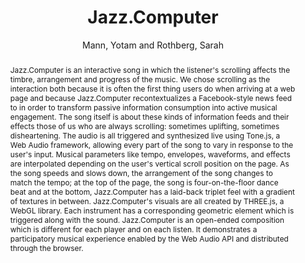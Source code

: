 --- 
title: "Jazz.Computer" 
abstract: "Jazz.Computer is an interactive song in which the listener's scrolling affects the timbre, arrangement and progress of the music. We chose scrolling as the interaction both because it is often the first thing users do when arriving at a web page and because Jazz.Computer recontextualizes a Facebook-style news feed to in order to transform passive information consumption into active musical engagement. The song itself is about these kinds of information feeds and their effects those of us who are always scrolling: sometimes uplifting, sometimes disheartening. The audio is all triggered and synthesized live using Tone.js, a Web Audio framework, allowing every part of the song to vary in response to the user's input. Musical parameters like tempo, envelopes, waveforms, and effects are interpolated depending on the user's vertical scroll position on the page. As the song speeds and slows down, the arrangement of the song changes to match the tempo; at the top of the page, the song is four-on-the-floor dance beat and at the bottom, Jazz.Computer has a laid-back triplet feel with a gradient of textures in between. Jazz.Computer's visuals are all created by THREE.js, a WebGL library. Each instrument has a corresponding geometric element which is triggered along with the sound. Jazz.Computer is an open-ended composition which is different for each player and on each listen. It demonstrates a participatory musical experience enabled by the Web Audio API and distributed through the browser." 
address: "Atlanta, Georgia" 
author: "Mann, Yotam and Rothberg, Sarah"
webAuthor: "Yotam Mann, Sarah Rothberg" 
booktitle: "Proceedings of the International Web Audio Conference" 
editor: "Freeman, Jason and Lerch, Alexander and Paradis, Matthew" 
month: "Proceedings of the International Web Audio Conference"
pages: "" 
publisher: "Georgia Tech" 
series: "WAC '16"
track: "Artwork"  
year: "2016" 
id: "2016_EA_86" 
tags: year2016
media: undefined 
pdflink: undefined
ISSN: 2663-5844
---
